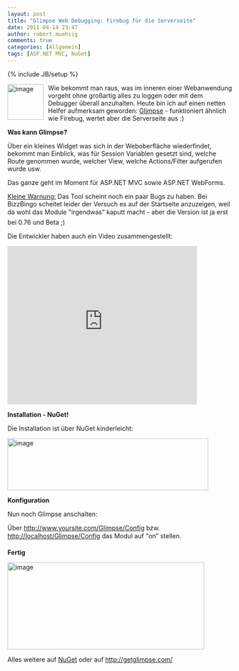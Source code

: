 ```yaml
---
layout: post
title: "Glimpse Web Debugging: Firebug für die Serverseite"
date: 2011-04-14 23:47
author: robert.muehsig
comments: true
categories: [Allgemein]
tags: [ASP.NET MVC, NuGet]
---
```

{% include JB/setup %}
<p><a href="{{BASE_PATH}}/assets/wp-images/image1247.png"><img style="border-bottom: 0px; border-left: 0px; margin: 0px 10px 0px 0px; display: inline; border-top: 0px; border-right: 0px" title="image" border="0" alt="image" align="left" src="{{BASE_PATH}}/assets/wp-images/image_thumb427.png" width="81" height="80" /></a>Wie bekommt man raus, was im inneren einer Webanwendung vorgeht ohne großartig alles zu loggen oder mit dem Debugger überall anzuhalten. Heute bin ich auf einen netten Helfer aufmerksam geworden: <a href="http://getglimpse.com/">Glimpse</a> - funktioniert ähnlich wie Firebug, wertet aber die Serverseite aus :)</p>  <p></p>  <p></p>  <p><strong>Was kann Glimpse?</strong></p>  <p>Über ein kleines Widget was sich in der Weboberfläche wiederfindet, bekommt man Einblick, was für Session Variablen gesetzt sind, welche Route genommen wurde, welcher View, welche Actions/Filter aufgerufen wurde usw.</p>  <p>Das ganze geht im Moment für ASP.NET MVC sowie ASP.NET WebForms.</p>  <p><u>Kleine Warnung:</u> Das Tool scheint noch ein paar Bugs zu haben. Bei BizzBingo scheitet leider der Versuch es auf der Startseite anzuzeigen, weil da wohl das Module "irgendwas” kaputt macht - aber die Version ist ja erst bei 0.76 und Beta ;)</p>  <p>Die Entwickler haben auch ein Video zusammengestellt:</p>  <div style="padding-bottom: 0px; margin: 0px; padding-left: 0px; padding-right: 0px; display: inline; float: none; padding-top: 0px" id="scid:5737277B-5D6D-4f48-ABFC-DD9C333F4C5D:e94de6c9-7349-4611-800b-8a122127a89f" class="wlWriterEditableSmartContent"><div><object width="425" height="355"><param name="movie" value="http://www.youtube.com/v/ke8Rw2BGPG0&amp;hl=en"></param><embed src="http://www.youtube.com/v/ke8Rw2BGPG0&amp;hl=en" type="application/x-shockwave-flash" width="425" height="355"></embed></object></div></div>  <p><strong>Installation - NuGet!</strong></p>  <p>Die Installation ist über NuGet kinderleicht:</p>  <p><a href="{{BASE_PATH}}/assets/wp-images/image1248.png"><img style="border-bottom: 0px; border-left: 0px; display: inline; border-top: 0px; border-right: 0px" title="image" border="0" alt="image" src="{{BASE_PATH}}/assets/wp-images/image_thumb428.png" width="450" height="116" /></a> </p>  <p><strong>Konfiguration</strong></p>  <p>Nun noch Glimpse anschalten:</p>  <p>Über <a href="http://www.yoursite.com/Glimpse/Config">http://www.yoursite.com/Glimpse/Config</a> bzw. <a href="http://localhost/Glimpse/Configdev">http://localhost/Glimpse/Config</a> das Modul auf "on” stellen.</p>  <p><strong>Fertig</strong></p>  <p><a href="{{BASE_PATH}}/assets/wp-images/image1249.png"><img style="border-bottom: 0px; border-left: 0px; display: inline; border-top: 0px; border-right: 0px" title="image" border="0" alt="image" src="{{BASE_PATH}}/assets/wp-images/image_thumb429.png" width="441" height="195" /></a> </p>  <p></p>  <p></p>  <p>Alles weitere auf <a href="http://nuget.org/List/Packages/Glimpse">NuGet</a> oder auf <a href="http://getglimpse.com/">http://getglimpse.com/</a></p>
